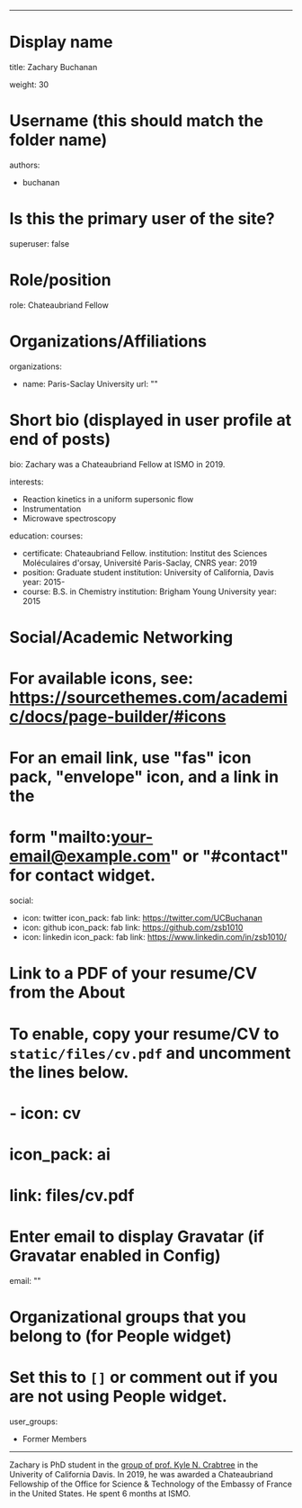 
---
# Display name
title: Zachary Buchanan

weight: 30

# Username (this should match the folder name)
authors:
- buchanan

# Is this the primary user of the site?
superuser: false

# Role/position
role: Chateaubriand Fellow

# Organizations/Affiliations
organizations:
- name: Paris-Saclay University 
  url: ""

# Short bio (displayed in user profile at end of posts)
bio: Zachary was a Chateaubriand Fellow at ISMO in 2019.

interests:
- Reaction kinetics in a uniform supersonic flow
- Instrumentation
- Microwave spectroscopy


education:
  courses:
  - certificate: Chateaubriand Fellow.
    institution: Institut des Sciences Moléculaires d'orsay, Université Paris-Saclay, CNRS
    year: 2019
  - position: Graduate student
    institution: University of California, Davis
    year: 2015-
  - course: B.S. in Chemistry
    institution: Brigham Young University
    year: 2015

# Social/Academic Networking
# For available icons, see: https://sourcethemes.com/academic/docs/page-builder/#icons
#   For an email link, use "fas" icon pack, "envelope" icon, and a link in the
#   form "mailto:your-email@example.com" or "#contact" for contact widget.
social:
- icon: twitter
  icon_pack: fab
  link: https://twitter.com/UCBuchanan
- icon: github
  icon_pack: fab
  link: https://github.com/zsb1010
- icon: linkedin
  icon_pack: fab
  link: https://www.linkedin.com/in/zsb1010/

# Link to a PDF of your resume/CV from the About 
# To enable, copy your resume/CV to `static/files/cv.pdf` and uncomment the lines below.
# - icon: cv
#   icon_pack: ai
#   link: files/cv.pdf

# Enter email to display Gravatar (if Gravatar enabled in Config)
email: ""

# Organizational groups that you belong to (for People widget)
#   Set this to `[]` or comment out if you are not using People widget.
user_groups:
- Former Members
---

Zachary is PhD student in the [group of prof. Kyle N. Crabtree](https://crabtreelab.ucdavis.edu/) in the Univerity of California Davis. In 2019, he was awarded a Chateaubriand Fellowship of the Office for Science & Technology of the Embassy of France in the United States. He spent 6 months at ISMO.
